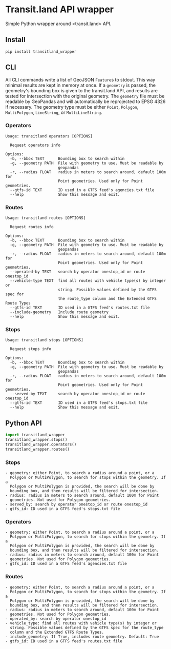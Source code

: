 # Transit.land API wrapper

Simple Python wrapper around <transit.land> API.

## Install

```
pip install transitland_wrapper
```

## CLI

All CLI commands write a list of GeoJSON `Feature`s to stdout. This way minimal
results are kept in memory at once. If a `geometry` is passed, the geometry's
bounding box is given to the transit.land API, and results are tested for
intersection with the original geometry. The `geometry` file must be readable by
GeoPandas and will automatically be reprojected to EPSG 4326 if necessary. The
geometry type must be either `Point`, `Polygon`, `MultiPolygon`, `LineString`,
or `MultiLineString`.

### Operators

```
Usage: transitland operators [OPTIONS]

  Request operators info

Options:
  -b, --bbox TEXT      Bounding box to search within
  -g, --geometry PATH  File with geometry to use. Must be readable by
                       geopandas
  -r, --radius FLOAT   radius in meters to search around, default 100m for
                       Point geometries. Used only for Point geometries.
  --gtfs-id TEXT       ID used in a GTFS feed's agencies.txt file
  --help               Show this message and exit.
```


### Routes

```
Usage: transitland routes [OPTIONS]

  Request routes info

Options:
  -b, --bbox TEXT      Bounding box to search within
  -g, --geometry PATH  File with geometry to use. Must be readable by
                       geopandas
  -r, --radius FLOAT   radius in meters to search around, default 100m for
                       Point geometries. Used only for Point geometries.
  --operated-by TEXT   search by operator onestop_id or route onestop_id
  --vehicle-type TEXT  find all routes with vehicle type(s) by integer or
                       string. Possible values defined by the GTFS spec for
                       the route_type column and the Extended GTFS Route Types
  --gtfs-id TEXT       ID used in a GTFS feed's routes.txt file
  --include-geometry   Include route geometry
  --help               Show this message and exit.
```

### Stops

```
Usage: transitland stops [OPTIONS]

  Request stops info

Options:
  -b, --bbox TEXT      Bounding box to search within
  -g, --geometry PATH  File with geometry to use. Must be readable by
                       geopandas
  -r, --radius FLOAT   radius in meters to search around, default 100m for
                       Point geometries. Used only for Point geometries.
  --served-by TEXT     search by operator onestop_id or route onestop_id
  --gtfs-id TEXT       ID used in a GTFS feed's stops.txt file
  --help               Show this message and exit.
```

## Python API

```py
import transitland_wrapper
transitland_wrapper.stops()
transitland_wrapper.operators()
transitland_wrapper.routes()
```

### Stops

```
- geometry: either Point, to search a radius around a point, or a
  Polygon or MultiPolygon, to search for stops within the geometry. If a
  Polygon or MultiPolygon is provided, the search will be done by
  bounding box, and then results will be filtered for intersection.
- radius: radius in meters to search around, default 100m for Point
  geometries. Not used for Polygon geometries.
- served_by: search by operator onestop_id or route onestop_id
- gtfs_id: ID used in a GTFS feed's stops.txt file
```

### Operators

```
- geometry: either Point, to search a radius around a point, or a
  Polygon or MultiPolygon, to search for stops within the geometry. If a
  Polygon or MultiPolygon is provided, the search will be done by
  bounding box, and then results will be filtered for intersection.
- radius: radius in meters to search around, default 100m for Point
  geometries. Not used for Polygon geometries.
- gtfs_id: ID used in a GTFS feed's agencies.txt file
```

### Routes

```
- geometry: either Point, to search a radius around a point, or a
  Polygon or MultiPolygon, to search for stops within the geometry. If a
  Polygon or MultiPolygon is provided, the search will be done by
  bounding box, and then results will be filtered for intersection.
- radius: radius in meters to search around, default 100m for Point
  geometries. Not used for Polygon geometries.
- operated_by: search by operator onestop_id
- vehicle_type: find all routes with vehicle type(s) by integer or
  string. Possible values defined by the GTFS spec for the route_type
  column and the Extended GTFS Route Types.
- include_geometry: If True, includes route geometry. Default: True
- gtfs_id: ID used in a GTFS feed's routes.txt file
```
